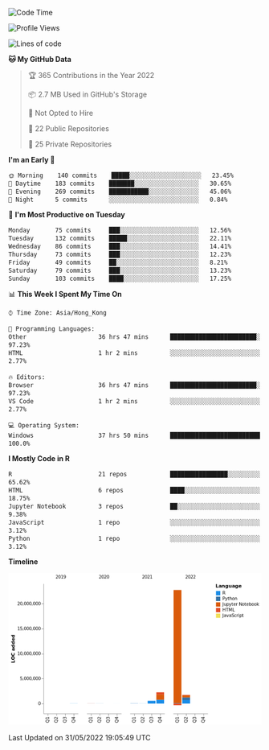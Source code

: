 

<!--**wt12318/wt12318** is a ✨ _special_ ✨ repository because its `README.md` (this file) appears on your GitHub profile.-->

<!--START_SECTION:waka-->
![Code Time](http://img.shields.io/badge/Code%20Time-269%20hrs%2047%20mins-blue)

![Profile Views](http://img.shields.io/badge/Profile%20Views-1-blue)

![Lines of code](https://img.shields.io/badge/From%20Hello%20World%20I%27ve%20Written-27%20Million%20lines%20of%20code-blue)

**🐱 My GitHub Data** 

> 🏆 365 Contributions in the Year 2022
 > 
> 📦 2.7 MB Used in GitHub's Storage 
 > 
> 🚫 Not Opted to Hire
 > 
> 📜 22 Public Repositories 
 > 
> 🔑 25 Private Repositories  
 > 
**I'm an Early 🐤** 

```text
🌞 Morning    140 commits    █████░░░░░░░░░░░░░░░░░░░░   23.45% 
🌆 Daytime    183 commits    ███████░░░░░░░░░░░░░░░░░░   30.65% 
🌃 Evening    269 commits    ███████████░░░░░░░░░░░░░░   45.06% 
🌙 Night      5 commits      ░░░░░░░░░░░░░░░░░░░░░░░░░   0.84%

```
📅 **I'm Most Productive on Tuesday** 

```text
Monday       75 commits     ███░░░░░░░░░░░░░░░░░░░░░░   12.56% 
Tuesday      132 commits    █████░░░░░░░░░░░░░░░░░░░░   22.11% 
Wednesday    86 commits     ███░░░░░░░░░░░░░░░░░░░░░░   14.41% 
Thursday     73 commits     ███░░░░░░░░░░░░░░░░░░░░░░   12.23% 
Friday       49 commits     ██░░░░░░░░░░░░░░░░░░░░░░░   8.21% 
Saturday     79 commits     ███░░░░░░░░░░░░░░░░░░░░░░   13.23% 
Sunday       103 commits    ████░░░░░░░░░░░░░░░░░░░░░   17.25%

```


📊 **This Week I Spent My Time On** 

```text
⌚︎ Time Zone: Asia/Hong_Kong

💬 Programming Languages: 
Other                    36 hrs 47 mins      ████████████████████████░   97.23% 
HTML                     1 hr 2 mins         ░░░░░░░░░░░░░░░░░░░░░░░░░   2.77%

🔥 Editors: 
Browser                  36 hrs 47 mins      ████████████████████████░   97.23% 
VS Code                  1 hr 2 mins         ░░░░░░░░░░░░░░░░░░░░░░░░░   2.77%

💻 Operating System: 
Windows                  37 hrs 50 mins      █████████████████████████   100.0%

```

**I Mostly Code in R** 

```text
R                        21 repos            ████████████████░░░░░░░░░   65.62% 
HTML                     6 repos             ████░░░░░░░░░░░░░░░░░░░░░   18.75% 
Jupyter Notebook         3 repos             ██░░░░░░░░░░░░░░░░░░░░░░░   9.38% 
JavaScript               1 repo              ░░░░░░░░░░░░░░░░░░░░░░░░░   3.12% 
Python                   1 repo              ░░░░░░░░░░░░░░░░░░░░░░░░░   3.12%

```


**Timeline**

![Chart not found](https://raw.githubusercontent.com/wt12318/wt12318/main/charts/bar_graph.png) 


 Last Updated on 31/05/2022 19:05:49 UTC
<!--END_SECTION:waka-->


